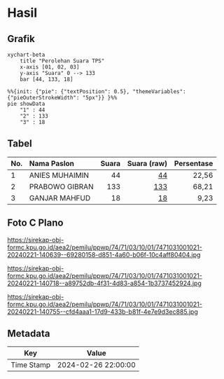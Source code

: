 # Hasil

## Grafik

```mermaid
xychart-beta
    title "Perolehan Suara TPS"
    x-axis [01, 02, 03]
    y-axis "Suara" 0 --> 133
    bar [44, 133, 18]
```

```mermaid
%%{init: {"pie": {"textPosition": 0.5}, "themeVariables": {"pieOuterStrokeWidth": "5px"}} }%%
pie showData
    "1" : 44
    "2" : 133
    "3" : 18
```

## Tabel

| No. | Nama Paslon    | Suara | Suara (raw) | Persentase |
|:--- |:-------------- | -----:| -----------:| ----------:|
| 1   | ANIES MUHAIMIN | 44    | [44][p-1]   | 22,56      |
| 2   | PRABOWO GIBRAN | 133   | [133][p-2]  | 68,21      |
| 3   | GANJAR MAHFUD  | 18    | [18][p-3]   | 9,23       |


[p-1]: https://github.com/gigit-pemilu/pemilu-2024-74-sulawesi-tenggara/blob/main/pilpres/hitung-suara/sub/74-sulawesi-tenggara/sub/71-kota-kendari/sub/03-baruga/sub/1001-baruga/sub/021-tps/sub/paslon-1.txt
[p-2]: https://github.com/gigit-pemilu/pemilu-2024-74-sulawesi-tenggara/blob/main/pilpres/hitung-suara/sub/74-sulawesi-tenggara/sub/71-kota-kendari/sub/03-baruga/sub/1001-baruga/sub/021-tps/sub/paslon-2.txt
[p-3]: https://github.com/gigit-pemilu/pemilu-2024-74-sulawesi-tenggara/blob/main/pilpres/hitung-suara/sub/74-sulawesi-tenggara/sub/71-kota-kendari/sub/03-baruga/sub/1001-baruga/sub/021-tps/sub/paslon-3.txt

## Foto C Plano

https://sirekap-obj-formc.kpu.go.id/aea2/pemilu/ppwp/74/71/03/10/01/7471031001021-20240221-140639--69280158-d851-4a60-b06f-10c4aff80404.jpg

https://sirekap-obj-formc.kpu.go.id/aea2/pemilu/ppwp/74/71/03/10/01/7471031001021-20240221-140718--a89752db-4f31-4d83-a854-1b3737452924.jpg

https://sirekap-obj-formc.kpu.go.id/aea2/pemilu/ppwp/74/71/03/10/01/7471031001021-20240221-140755--cfd4aaa1-17d9-433b-b81f-4e7e9d3ec885.jpg


## Metadata

| Key        | Value               |
| ---------- | ------------------- |
| Time Stamp | 2024-02-26 22:00:00 |



